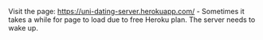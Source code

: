 Visit the page: https://uni-dating-server.herokuapp.com/ - Sometimes it takes a while for page to load due to free Heroku plan. The server needs to wake up. 
